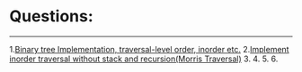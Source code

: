# Questions:
---

1.[Binary tree Implementation, traversal-level order, inorder etc.](https://github.com/vishalagg/Data_Structure_Interview_Preperation/blob/master/Tree/BT1.java)
2.[Implement inorder traversal without stack and recursion(Morris Traversal)](https://github.com/vishalagg/Data_Structure_Interview_Preperation/blob/master/Tree/BT2.java)
3.[](https://github.com/vishalagg/Data_Structure_Interview_Preperation/blob/master/Tree/BT3.java)
4.[](https://github.com/vishalagg/Data_Structure_Interview_Preperation/blob/master/Tree/BT4.java)
5.[](https://github.com/vishalagg/Data_Structure_Interview_Preperation/blob/master/Tree/BT5.java)
6.[](https://github.com/vishalagg/Data_Structure_Interview_Preperation/blob/master/Tree/BT6.java)